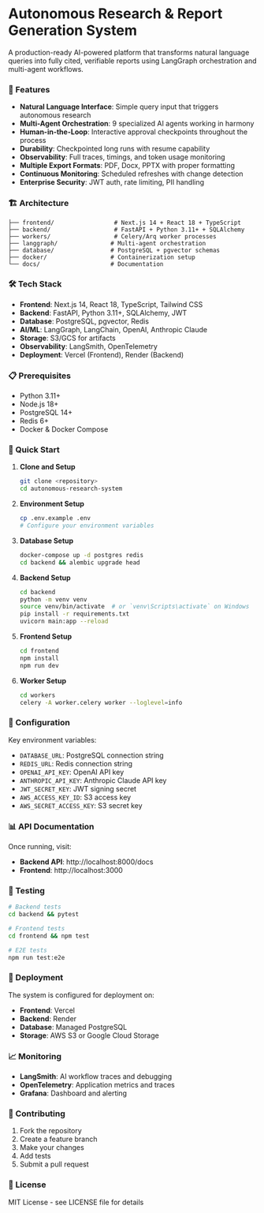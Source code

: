 # Autonomous Research & Report Generation System

A production-ready AI-powered platform that transforms natural language queries into fully cited, verifiable reports using LangGraph orchestration and multi-agent workflows.

### 🚀 Features

- **Natural Language Interface**: Simple query input that triggers autonomous research
- **Multi-Agent Orchestration**: 9 specialized AI agents working in harmony
- **Human-in-the-Loop**: Interactive approval checkpoints throughout the process
- **Durability**: Checkpointed long runs with resume capability
- **Observability**: Full traces, timings, and token usage monitoring
- **Multiple Export Formats**: PDF, Docx, PPTX with proper formatting
- **Continuous Monitoring**: Scheduled refreshes with change detection
- **Enterprise Security**: JWT auth, rate limiting, PII handling

### 🏗️ Architecture

```
├── frontend/                 # Next.js 14 + React 18 + TypeScript
├── backend/                  # FastAPI + Python 3.11+ + SQLAlchemy
├── workers/                  # Celery/Arq worker processes
├── langgraph/               # Multi-agent orchestration
├── database/                # PostgreSQL + pgvector schemas
├── docker/                  # Containerization setup
└── docs/                    # Documentation
```

### 🛠️ Tech Stack

- **Frontend**: Next.js 14, React 18, TypeScript, Tailwind CSS
- **Backend**: FastAPI, Python 3.11+, SQLAlchemy, JWT
- **Database**: PostgreSQL, pgvector, Redis
- **AI/ML**: LangGraph, LangChain, OpenAI, Anthropic Claude
- **Storage**: S3/GCS for artifacts
- **Observability**: LangSmith, OpenTelemetry
- **Deployment**: Vercel (Frontend), Render (Backend)

### 📋 Prerequisites

- Python 3.11+
- Node.js 18+
- PostgreSQL 14+
- Redis 6+
- Docker & Docker Compose

### 🚀 Quick Start

1. **Clone and Setup**
   ```bash
   git clone <repository>
   cd autonomous-research-system
   ```

2. **Environment Setup**
   ```bash
   cp .env.example .env
   # Configure your environment variables
   ```

3. **Database Setup**
   ```bash
   docker-compose up -d postgres redis
   cd backend && alembic upgrade head
   ```

4. **Backend Setup**
   ```bash
   cd backend
   python -m venv venv
   source venv/bin/activate  # or `venv\Scripts\activate` on Windows
   pip install -r requirements.txt
   uvicorn main:app --reload
   ```

5. **Frontend Setup**
   ```bash
   cd frontend
   npm install
   npm run dev
   ```

6. **Worker Setup**
   ```bash
   cd workers
   celery -A worker.celery worker --loglevel=info
   ```

### 🔧 Configuration

Key environment variables:
- `DATABASE_URL`: PostgreSQL connection string
- `REDIS_URL`: Redis connection string
- `OPENAI_API_KEY`: OpenAI API key
- `ANTHROPIC_API_KEY`: Anthropic Claude API key
- `JWT_SECRET_KEY`: JWT signing secret
- `AWS_ACCESS_KEY_ID`: S3 access key
- `AWS_SECRET_ACCESS_KEY`: S3 secret key

### 📊 API Documentation

Once running, visit:
- **Backend API**: http://localhost:8000/docs
- **Frontend**: http://localhost:3000

### 🧪 Testing

```bash
# Backend tests
cd backend && pytest

# Frontend tests
cd frontend && npm test

# E2E tests
npm run test:e2e
```

### 🚀 Deployment

The system is configured for deployment on:
- **Frontend**: Vercel
- **Backend**: Render
- **Database**: Managed PostgreSQL
- **Storage**: AWS S3 or Google Cloud Storage

### 📈 Monitoring

- **LangSmith**: AI workflow traces and debugging
- **OpenTelemetry**: Application metrics and traces
- **Grafana**: Dashboard and alerting

### 🤝 Contributing

1. Fork the repository
2. Create a feature branch
3. Make your changes
4. Add tests
5. Submit a pull request

### 📄 License

MIT License - see LICENSE file for details
